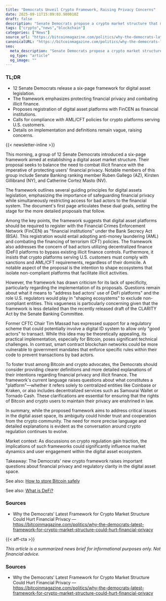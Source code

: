 ```yaml
---
title: "Democrats Unveil Crypto Framework, Raising Privacy Concerns"
date: 2025-09-11T15:09:03.980010Z
draft: false
description: "Senate Democrats propose a crypto market structure that may impact financial privacy while addressing illicit finance."
tags: ["crypto","news","blockchain"]
categories: ["News"]
source_url: "https://bitcoinmagazine.com/politics/why-the-democrats-latest-framework-for-crypto-market-structure-could-hurt-financial-privacy"
canonicalURL: "https://bitcoinmagazine.com/politics/why-the-democrats-latest-framework-for-crypto-market-structure-could-hurt-financial-privacy"
seo:
  meta_description: "Senate Democrats propose a crypto market structure that may impact financial privacy while addressing illicit finance."
  og_type: "article"
  og_image: ""
---
```


### TL;DR
- 12 Senate Democrats release a six-page framework for digital asset legislation.
- The framework emphasizes protecting financial privacy and combating illicit finance.
- Proposes registration of digital asset platforms with FinCEN as financial institutions.
- Calls for compliance with AML/CFT policies for crypto platforms serving U.S. customers.
- Details on implementation and definitions remain vague, raising concerns.

{{< newsletter-inline >}}

This morning, a group of 12 Senate Democrats introduced a six-page framework aimed at establishing a digital asset market structure. Their proposal seeks to balance the need to combat illicit finance with the imperative of protecting users' financial privacy. Notable members of this group include Senate Banking ranking member Ruben Gallego (AZ), Kirsten Gillibrand (NY), and Catherine Cortez Masto (NV).

The framework outlines several guiding principles for digital assets legislation, emphasizing the importance of safeguarding financial privacy while simultaneously restricting access for bad actors to the financial system. The document's first page articulates these dual goals, setting the stage for the more detailed proposals that follow.

Among the key points, the framework suggests that digital asset platforms should be required to register with the Financial Crimes Enforcement Network (FinCEN) as "financial institutions" under the Bank Secrecy Act (BSA). This registration would entail adopting anti-money laundering (AML) and combating the financing of terrorism (CFT) policies. The framework also addresses the concern of bad actors utilizing decentralized finance (DeFi) platforms to bypass existing illicit finance controls. Furthermore, it insists that crypto platforms serving U.S. customers must comply with sanctions and AML/CFT requirements, regardless of their domicile. A notable aspect of the proposal is the intention to shape ecosystems that isolate non-compliant platforms that facilitate illicit activities.

However, the framework has drawn criticism for its lack of specificity, particularly regarding the implementation of its proposals. Questions remain about what it means to "address bad actors' use of DeFi platforms" and the role U.S. regulators would play in "shaping ecosystems" to exclude non-compliant entities. This vagueness is particularly concerning given that the framework is less detailed than the recently released draft of the CLARITY Act by the Senate Banking Committee.

Former CFTC Chair Tim Massad has expressed support for a regulatory scheme that could potentially involve a digital ID system to allow only "good actors" to transact. While this idea may be theoretically appealing, its practical implementation, especially for Bitcoin, poses significant technical challenges. In contrast, smart contract blockchain networks could be more vulnerable to government mandates that enforce specific rules within their code to prevent transactions by bad actors.

To foster trust among Bitcoin and crypto advocates, the Democrats should consider providing clearer definitions and more detailed explanations of their intentions regarding financial privacy and illicit finance. The framework's current language raises questions about what constitutes a "platform"—whether it refers solely to centralized entities like Coinbase or Kraken, or also includes decentralized services such as Samourai Wallet or Tornado Cash. These clarifications are essential for ensuring that the rights of Bitcoin and crypto users to maintain their privacy are enshrined in law.

In summary, while the proposed framework aims to address critical issues in the digital asset space, its ambiguity could hinder trust and cooperation from the crypto community. The need for more precise language and detailed explanations is evident as the conversation around crypto regulation continues to evolve.

Market context: As discussions on crypto regulation gain traction, the implications of such frameworks could significantly influence market dynamics and user engagement within the digital asset ecosystem.

Takeaway: The Democrats' new crypto framework raises important questions about financial privacy and regulatory clarity in the digital asset space.

See also: [How to store Bitcoin safely](/pages/how-to-store-bitcoin-safely/)

See also: [What is DeFi?](/pages/what-is-defi/)

### Sources
- Why the Democrats’ Latest Framework for Crypto Market Structure Could Hurt Financial Privacy — https://bitcoinmagazine.com/politics/why-the-democrats-latest-framework-for-crypto-market-structure-could-hurt-financial-privacy

{{< aff-cta >}}

_This article is a summarized news brief for informational purposes only. Not financial advice._

### Sources
- Why the Democrats’ Latest Framework for Crypto Market Structure Could Hurt Financial Privacy — https://bitcoinmagazine.com/politics/why-the-democrats-latest-framework-for-crypto-market-structure-could-hurt-financial-privacy


